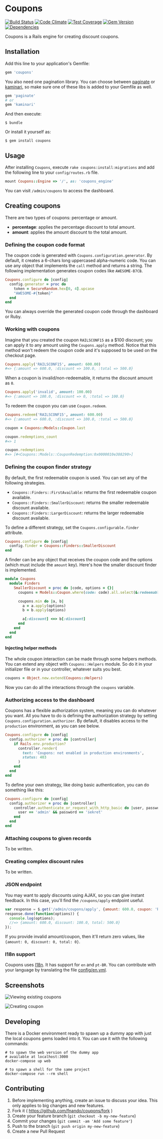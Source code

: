 # Coupons

[![Build Status](https://img.shields.io/travis/fnando/coupons/master.svg)](https://travis-ci.org/fnando/coupons)
[![Code Climate](https://img.shields.io/codeclimate/github/fnando/coupons.svg)](https://codeclimate.com/github/fnando/coupons)
[![Test Coverage](https://img.shields.io/codeclimate/coverage/github/fnando/coupons.svg)](https://codeclimate.com/github/fnando/coupons)
[![Gem Version](https://img.shields.io/gem/v/coupons.svg)](https://rubygems.org/gems/coupons)
[![Dependencies](https://img.shields.io/gemnasium/fnando/coupons.svg)](https://rubygems.org/gems/coupons)

Coupons is a Rails engine for creating discount coupons.

## Installation

Add this line to your application's Gemfile:

```ruby
gem 'coupons'
```

You also need one pagination library. You can choose between [paginate](https://github.com/fnando/paginate) or [kaminari](https://github.com/amatsuda/kaminari), so make sure one of these libs is added to your Gemfile as well.

```ruby
gem 'paginate'
# or
gem 'kaminari'
```

And then execute:

    $ bundle

Or install it yourself as:

    $ gem install coupons

## Usage

After installing `Coupons`, execute `rake coupons:install:migrations` and add the following line to your `config/routes.rb` file.

```ruby
mount Coupons::Engine => '/', as: 'coupons_engine'
```

You can visit `/admin/coupons` to access the dashboard.

## Creating coupons

There are two types of coupons: percentage or amount.

- **percentage**: applies the percentage discount to total amount.
- **amount**: applies the amount discount to the total amount.

### Defining the coupon code format

The coupon code is generated with `Coupons.configuration.generator`. By default, it creates a 6-chars long uppercased alpha-numeric code. You can use any object that implements the `call` method and returns a string. The following implementation generates coupon codes like `AWESOME-B7CB`.

```ruby
Coupons.configure do |config|
  config.generator = proc do
    token = SecureRandom.hex[0, 4].upcase
    "AWESOME-#{token}"
  end
end
```

You can always override the generated coupon code through the dashboard or Ruby.

### Working with coupons

Imagine that you created the coupon `RAILSCONF15` as a $100 discount; you can apply it to any amount using the `Coupons.apply` method. Notice that this method won't redeem the coupon code and it's supposed to be used on the checkout page.

```ruby
Coupons.apply('RAILSCONF15', amount: 600.00)
#=> {:amount => 600.0, :discount => 100.0, :total => 500.0}
```

When a coupon is invalid/non-redeemable, it returns the discount amount as `0`.

```ruby
Coupons.apply('invalid', amount: 100.00)
#=> {:amount => 100.0, :discount => 0, :total => 100.0}
```

To redeem the coupon you can use `Coupon.redeem`.

```ruby
Coupons.redeem('RAILSCONF15', amount: 600.00)
#=> {:amount => 600.0, :discount => 100.0, :total => 500.0}

coupon = Coupons::Models::Coupon.last

coupon.redemptions_count
#=> 1

coupon.redemptions
#=> [#<Coupons::Models::CouponRedemption:0x0000010e388290>]
```

### Defining the coupon finder strategy

By default, the first redeemable coupon is used. You can set any of the following strategies.

- `Coupons::Finders::FirstAvailable`: returns the first redeemable coupon available.
- `Coupons::Finders::SmallerDiscount`: returns the smaller redeemable discount available.
- `Coupons::Finders::LargerDiscount`: returns the larger redeemable discount available.

To define a different strategy, set the `Coupons.configurable.finder` attribute.

```ruby
Coupons.configure do |config|
  config.finder = Coupons::Finders::SmallerDiscount
end
```

A finder can be any object that receives the coupon code and the options (which must include the `amount` key). Here's how the smaller discount finder is implemented.

```ruby
module Coupons
  module Finders
    SmallerDiscount = proc do |code, options = {}|
      coupons = Models::Coupon.where(code: code).all.select(&:redeemable?)

      coupons.min do |a, b|
        a = a.apply(options)
        b = b.apply(options)

        a[:discount] <=> b[:discount]
      end
    end
  end
end
```

#### Injecting helper methods

The whole coupon interaction can be made through some helpers methods. You can extend any object with `Coupons::Helpers` module. So do it in your initializer file or in your controller, whatever suits you best.

```ruby
coupons = Object.new.extend(Coupons::Helpers)
```

Now you can do all the interactions through the `coupons` variable.

### Authorizing access to the dashboard

Coupons has a flexible authorization system, meaning you can do whatever you want. All you have to do is defining the authorization strategy by setting `Coupons.configuration.authorizer`. By default, it disables access to the `production` environment, as you can see below.

```ruby
Coupons.configure do |config|
  config.authorizer = proc do |controller|
    if Rails.env.production?
      controller.render(
        text: 'Coupons: not enabled in production environments',
        status: 403
      )
    end
  end
end
```

To define your own strategy, like doing basic authentication, you can do something like this:

```ruby
Coupons.configure do |config|
  config.authorizer = proc do |controller|
    controller.authenticate_or_request_with_http_basic do |user, password|
      user == 'admin' && password == 'sekret'
    end
  end
end
```

### Attaching coupons to given records

To be written.

### Creating complex discount rules

To be written.

### JSON endpoint

You may want to apply discounts using AJAX, so you can give instant feedback. In this case, you'll find the `/coupons/apply` endpoint useful.

```javascript
var response = $.get('/admin/coupons/apply', {amount: 600.0, coupon: 'RAILSCONF15'});
response.done(function(options)) {
  console.log(options);
  //=> {amount: 600.0, discount: 100.0, total: 500.0}
});
```

If you provide invalid amount/coupon, then it'll return zero values, like `{amount: 0, discount: 0, total: 0}`.

### I18n support

Coupons uses [I18n](http://guides.rubyonrails.org/i18n.html). It has support for `en` and `pt-BR`. You can contribute with your language by translating the file [config/en.yml](https://github.com/fnando/coupons/blob/master/config/locale/en.yml).

## Screenshots

![Viewing existing coupons](https://github.com/fnando/coupons/raw/master/screenshots/coupons-index.png)

![Creating coupon](https://github.com/fnando/coupons/raw/master/screenshots/coupons-new.png)

## Developing

There is a Docker environment ready to spawn up a dummy app with just the local coupons gems loaded into it. You can use it with the following commands:
```shell
# to spawn the web version of the dummy app
# available at localhost:3000
docker-compose up web

# to spawn a shell for the same project
docker-compose run --rm shell
```

## Contributing

1. Before implementing anything, create an issue to discuss your idea. This only applies to big changes and new features.
2. Fork it ( https://github.com/fnando/coupons/fork )
3. Create your feature branch (`git checkout -b my-new-feature`)
4. Commit your changes (`git commit -am 'Add some feature'`)
5. Push to the branch (`git push origin my-new-feature`)
6. Create a new Pull Request
